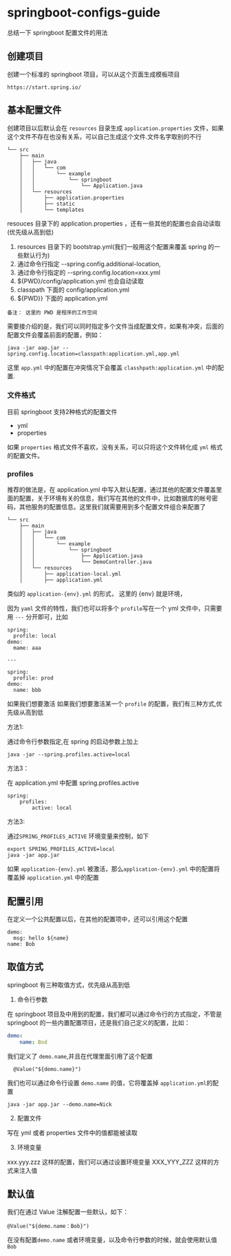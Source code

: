 # springboot-configs-guide
总结一下 springboot 配置文件的用法

## 创建项目
创建一个标准的 springboot 项目，可以从这个页面生成模板项目
```
https://start.spring.io/
```
## 基本配置文件
创建项目以后默认会在 `resources` 目录生成 `application.properties` 文件，如果这个文件不存在也没有关系，可以自己生成这个文件.文件名字取别的不行

```
└── src
    ├── main
    │   ├── java
    │   │   └── com
    │   │       └── example
    │   │           └── springboot
    │   │               └── Application.java
    │   └── resources
    │       ├── application.properties
    │       ├── static
    │       └── templates
```
resouces 目录下的 application.properties ，还有一些其他的配置也会自动读取(优先级从高到低)

1. resources 目录下的 bootstrap.yml(我们一般用这个配置来覆盖 spring 的一些默认行为)
2. 通过命令行指定 --spring.config.additional-location,
3. 通过命令行指定的 --spring.config.location=xxx.yml
3. ${PWD}/config/application.yml 也会自动读取
5. classpath 下面的 config/application.yml
6. ${PWD}} 下面的 application.yml 

```
备注： 这里的 PWD 是程序的工作空间
```
需要接介绍的是，我们可以同时指定多个文件当成配置文件，如果有冲突，后面的配置文件会覆盖前面的配置，例如：
```
java -jar aap.jar --spring.config.location=classpath:application.yml,app.yml
```
这里  `app.yml` 中的配置在冲突情况下会覆盖 `classhpath:application.yml` 中的配置.
### 文件格式
目前 springboot 支持2种格式的配置文件
* yml
* properties

如果 `properties` 格式文件不喜欢，没有关系，可以只将这个文件转化成 `yml` 格式的配置文件。
### profiles
推荐的做法是，在 application.yml 中写入默认配置，通过其他的配置文件覆盖里面的配置，关于环境有关的信息，我们写在其他的文件中，比如数据库的帐号密码，其他服务的配置信息。这里我们就需要用到多个配置文件组合来配置了

```
└── src
    ├── main
    │   ├── java
    │   │   └── com
    │   │       └── example
    │   │           └── springboot
    │   │               ├── Application.java
    │   │               └── DemoController.java
    │   └── resources
    │       ├── application-local.yml
    │       ├── application.yml
```
类似的 `application-{env}.yml` 的形式，
这里的 {env} 就是环境，

因为 `yaml` 文件的特性，我们也可以将多个 `profile`写在一个 yml 文件中，只需要用 `---` 分开即可，比如
```
spring:
  profile: local
demo:
  mame: aaa

---

spring:
  profile: prod
demo:
  name: bbb
```

如果我们想要激活 如果我们想要激活某一个 `profile` 的配置，我们有三种方式,优先级从高到低

方法1: 

通过命令行参数指定,在 spring 的启动参数上加上
```
java -jar --spring.profiles.active=local
```

方法3：

在 application.yml 中配置 spring.profiles.active
```
spring:
    profiles:
        active: local
```

方法3:

通过`SPRING_PROFILES_ACTIVE` 环境变量来控制，如下
```
export SPRING_PROFILES_ACTIVE=local
java -jar app.jar
```

如果 `application-{env}.yml` 被激活，那么`application-{env}.yml` 中的配置将覆盖掉 `application.yml` 中的配置

## 配置引用
在定义一个公共配置以后，在其他的配置项中，还可以引用这个配置
```
demo:
  msg: hello ${name}
name: Bob
```

## 取值方式
springboot 有三种取值方式，优先级从高到低

1. 命令行参数

在 springboot 项目及中用到的配置，我们都可以通过命令行的方式指定，不管是 springboot 的一些内置配置项目，还是我们自己定义的配置，比如：
```yaml
demo:
    name: Bod
```
我们定义了 `demo.name`,并且在代理里面引用了这个配置
```
  @Value("${demo.name}")
```
我们也可以通过命令行设置 `demo.name` 的值，它将覆盖掉 `application.yml`的配置
```
java -jar app.jar --demo.name=Nick
```

2. 配置文件

写在 yml 或者 properties 文件中的值都能被读取

3. 环境变量

xxx.yyy.zzz 这样的配置，我们可以通过设置环境变量 XXX_YYY_ZZZ 这样的方式来注入值


## 默认值
我们在通过  Value 注解配置一些默认，如下：
```
@Value("${demo.name：Bob}")
```
在没有配置`demo.name` 或者环境变量，以及命令行参数的时候，就会使用默认值 `Bob`